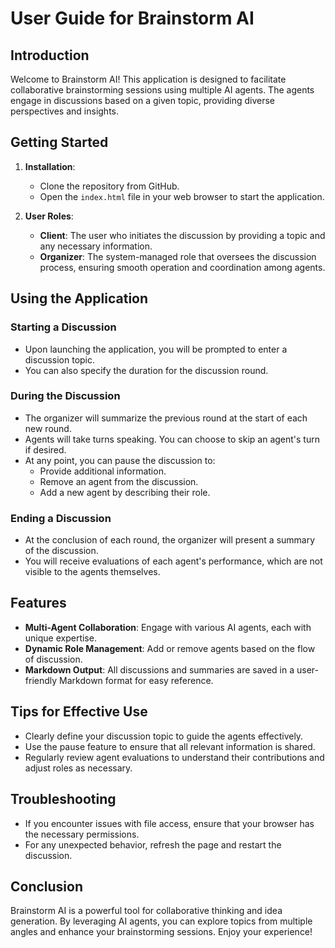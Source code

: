# User Guide for Brainstorm AI

## Introduction
Welcome to Brainstorm AI! This application is designed to facilitate collaborative brainstorming sessions using multiple AI agents. The agents engage in discussions based on a given topic, providing diverse perspectives and insights.

## Getting Started
1. **Installation**: 
   - Clone the repository from GitHub.
   - Open the `index.html` file in your web browser to start the application.

2. **User Roles**:
   - **Client**: The user who initiates the discussion by providing a topic and any necessary information.
   - **Organizer**: The system-managed role that oversees the discussion process, ensuring smooth operation and coordination among agents.

## Using the Application
### Starting a Discussion
- Upon launching the application, you will be prompted to enter a discussion topic.
- You can also specify the duration for the discussion round.

### During the Discussion
- The organizer will summarize the previous round at the start of each new round.
- Agents will take turns speaking. You can choose to skip an agent's turn if desired.
- At any point, you can pause the discussion to:
  - Provide additional information.
  - Remove an agent from the discussion.
  - Add a new agent by describing their role.
  
### Ending a Discussion
- At the conclusion of each round, the organizer will present a summary of the discussion.
- You will receive evaluations of each agent's performance, which are not visible to the agents themselves.

## Features
- **Multi-Agent Collaboration**: Engage with various AI agents, each with unique expertise.
- **Dynamic Role Management**: Add or remove agents based on the flow of discussion.
- **Markdown Output**: All discussions and summaries are saved in a user-friendly Markdown format for easy reference.

## Tips for Effective Use
- Clearly define your discussion topic to guide the agents effectively.
- Use the pause feature to ensure that all relevant information is shared.
- Regularly review agent evaluations to understand their contributions and adjust roles as necessary.

## Troubleshooting
- If you encounter issues with file access, ensure that your browser has the necessary permissions.
- For any unexpected behavior, refresh the page and restart the discussion.

## Conclusion
Brainstorm AI is a powerful tool for collaborative thinking and idea generation. By leveraging AI agents, you can explore topics from multiple angles and enhance your brainstorming sessions. Enjoy your experience!